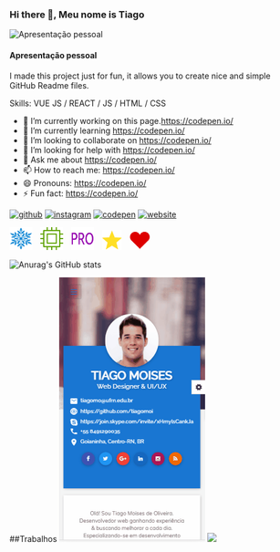 ### Hi there 👋, Meu nome is Tiago

![Apresentação pessoal](https://tiagomoi.github.io/VCardeGourmet/images/profile/codigoqr1.jpeg)
#### Apresentação pessoal
I made this project just for fun, it allows you to create nice and simple GitHub Readme files.

Skills: VUE JS / REACT / JS / HTML / CSS


- 🔭 I’m currently working on this page.https://codepen.io/ 
- 🌱 I’m currently learning https://codepen.io/ 
- 👯 I’m looking to collaborate on https://codepen.io/ 
- 🤔 I’m looking for help with https://codepen.io/ 
- 💬 Ask me about https://codepen.io/ 
- 📫 How to reach me: https://codepen.io/ 
- 😄 Pronouns: https://codepen.io/ 
- ⚡ Fun fact: https://codepen.io/ 


[<img src='https://cdn.jsdelivr.net/npm/simple-icons@3.0.1/icons/github.svg' alt='github' height='40'>](https://github.com/https://github.com/tiagomoi)  [<img src='https://cdn.jsdelivr.net/npm/simple-icons@3.0.1/icons/instagram.svg' alt='instagram' height='40'>](https://www.instagram.com/https://www.instagram.com/dimaggiotiago//)  [<img src='https://cdn.jsdelivr.net/npm/simple-icons@3.0.1/icons/codepen.svg' alt='codepen' height='40'>](https://codepen.io/https://codepen.io/)  [<img src='https://cdn.jsdelivr.net/npm/simple-icons@3.0.1/icons/icloud.svg' alt='website' height='40'>](is.gd/tiagowebdesign)  

<a href='https://archiveprogram.github.com/'><img src='https://raw.githubusercontent.com/acervenky/animated-github-badges/master/assets/acbadge.gif' width='40' height='40'></a> <a href='https://docs.github.com/en/developers'><img src='https://raw.githubusercontent.com/acervenky/animated-github-badges/master/assets/devbadge.gif' width='40' height='40'></a> <a href='https://github.com/pricing'><img src='https://raw.githubusercontent.com/acervenky/animated-github-badges/master/assets/pro.gif' width='40' height='40'></a> <a href='https://stars.github.com/'><img src='https://raw.githubusercontent.com/acervenky/animated-github-badges/master/assets/starbadge.gif' width='35' height='35'></a> <a href='https://docs.github.com/en/github/supporting-the-open-source-community-with-github-sponsors'><img src='https://raw.githubusercontent.com/acervenky/animated-github-badges/master/assets/sponsorbadge.gif' width='35' height='35'></a> 

![Anurag's GitHub stats](https://github-readme-stats.vercel.app/api?username=tiagomoi&show_icons=true&theme=radical)

##Trabalhos
<img src="https://github.com/tiagomoi/tiagomoi/blob/main/1.gif "> <img src ="https:/ /github.com/tiagomoi/tiagomoi/blob/main/2.gif">
